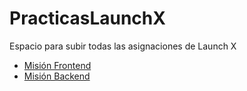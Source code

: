 # PracticasLaunchX
Espacio para subir todas las asignaciones de Launch X

- [Misión Frontend](./Frontend/)
- [Misión Backend](./Backend/)

